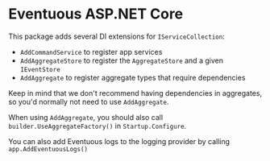 # Eventuous ASP.NET Core

This package adds several DI extensions for `IServiceCollection`:

- `AddCommandService` to register app services
- `AddAggregateStore` to register the `AggregateStore` and a given `IEventStore`
- `AddAggregate` to register aggregate types that require dependencies

Keep in mind that we don't recommend having dependencies in aggregates, so you'd normally not need to use `AddAggregate`.

When using `AddAggregate`, you should also call `builder.UseAggregateFactory()` in `Startup.Configure`.

You can also add Eventuous logs to the logging provider by calling `app.AddEventuousLogs()`
